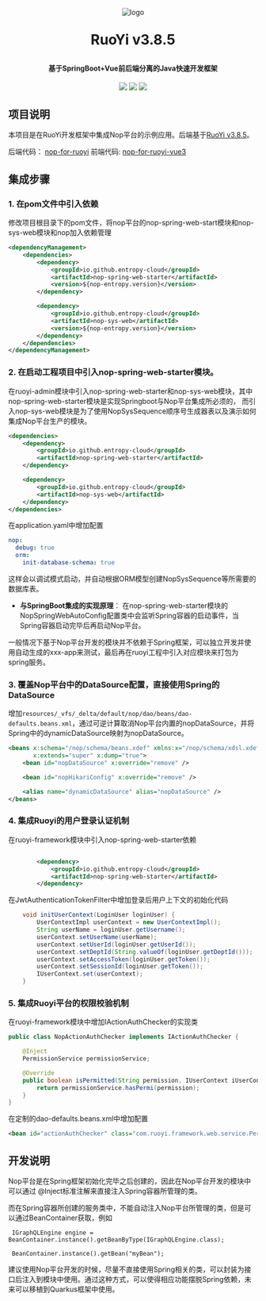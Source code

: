 <p align="center">
    <img alt="logo" src="https://oscimg.oschina.net/oscnet/up-d3d0a9303e11d522a06cd263f3079027715.png">
</p>
<h1 align="center" style="margin: 30px 0 30px; font-weight: bold;">RuoYi v3.8.5</h1>
<h4 align="center">基于SpringBoot+Vue前后端分离的Java快速开发框架</h4>
<p align="center">
    <a href="https://gitee.com/y_project/RuoYi-Vue/stargazers"><img src="https://gitee.com/y_project/RuoYi-Vue/badge/star.svg?theme=dark"></a>
    <a href="https://gitee.com/y_project/RuoYi-Vue"><img src="https://img.shields.io/badge/RuoYi-v3.8.5-brightgreen.svg"></a>
    <a href="https://gitee.com/y_project/RuoYi-Vue/blob/master/LICENSE"><img src="https://img.shields.io/github/license/mashape/apistatus.svg"></a>
</p>

## 项目说明

本项目是在RuoYi开发框架中集成Nop平台的示例应用。后端基于[RuoYi v3.8.5](https://gitee.com/y_project/RuoYi-Vue)。

后端代码： [nop-for-ruoyi](https://gitee.com/canonical-entropy/nop-for-ruoyi)
前端代码: [nop-for-ruoyi-vue3](https://gitee.com/canonical-entropy/nop-for-ruoyi-vue3)

## 集成步骤

### 1. 在pom文件中引入依赖
修改项目根目录下的pom文件，将nop平台的nop-spring-web-start模块和nop-sys-web模块和nop加入依赖管理

```xml
<dependencyManagement>
    <dependencies>
        <dependency>
            <groupId>io.github.entropy-cloud</groupId>
            <artifactId>nop-spring-web-starter</artifactId>
            <version>${nop-entropy.version}</version>
        </dependency>

        <dependency>
            <groupId>io.github.entropy-cloud</groupId>
            <artifactId>nop-sys-web</artifactId>
            <version>${nop-entropy.version}</version>
        </dependency>
    </dependencies>
</dependencyManagement>
```


### 2. 在启动工程项目中引入nop-spring-web-starter模块。

在ruoyi-admin模块中引入nop-spring-web-starter和nop-sys-web模块，其中nop-spring-web-starter模块是实现Springboot与Nop平台集成所必须的，
而引入nop-sys-web模块是为了使用NopSysSequence顺序号生成器表以及演示如何集成Nop平台生产的模块。
```xml
<dependencies>
    <dependency>
        <groupId>io.github.entropy-cloud</groupId>
        <artifactId>nop-spring-web-starter</artifactId>
    </dependency>

    <dependency>
        <groupId>io.github.entropy-cloud</groupId>
        <artifactId>nop-sys-web</artifactId>
    </dependency>
</dependencies>
```

在application.yaml中增加配置
```yaml
nop:
  debug: true
  orm:
    init-database-schema: true
```

这样会以调试模式启动，并自动根据ORM模型创建NopSysSequence等所需要的数据库表。


* **与SpringBoot集成的实现原理**：
在nop-spring-web-starter模块的NopSpringWebAutoConfig配置类中会监听Spring容器的启动事件，当Spring容器启动完毕后再启动Nop平台。

一般情况下基于Nop平台开发的模块并不依赖于Spring框架，可以独立开发并使用自动生成的xxx-app来测试，最后再在ruoyi工程中引入对应模块来打包为spring服务。

### 3. 覆盖Nop平台中的DataSource配置，直接使用Spring的DataSource
增加`resources/_vfs/_delta/default/nop/dao/beans/dao-defaults.beans.xml`，通过可逆计算取消Nop平台内置的nopDataSource，并将Spring中的dynamicDataSource映射为nopDataSource。

```xml
<beans x:schema="/nop/schema/beans.xdef" xmlns:x="/nop/schema/xdsl.xdef"
       x:extends="super" x:dump="true">
    <bean id="nopDataSource" x:override="remove" />

    <bean id="nopHikariConfig" x:override="remove" />

    <alias name="dynamicDataSource" alias="nopDataSource" />
</beans>

```

### 4. 集成Ruoyi的用户登录认证机制
在ruoyi-framework模块中引入nop-spring-web-starter依赖
```xml

        <dependency>
            <groupId>io.github.entropy-cloud</groupId>
            <artifactId>nop-spring-web-starter</artifactId>
        </dependency>
```

在JwtAuthenticationTokenFilter中增加登录后用户上下文的初始化代码
```java
    void initUserContext(LoginUser loginUser) {
        UserContextImpl userContext = new UserContextImpl();
        String userName = loginUser.getUsername();
        userContext.setUserName(userName);
        userContext.setUserId(loginUser.getUserId());
        userContext.setDeptId(String.valueOf(loginUser.getDeptId()));
        userContext.setAccessToken(loginUser.getToken());
        userContext.setSessionId(loginUser.getToken());
        IUserContext.set(userContext);
    }

```


### 5. 集成Ruoyi平台的权限校验机制
在ruoyi-framework模块中增加IActionAuthChecker的实现类

```java
public class NopActionAuthChecker implements IActionAuthChecker {

    @Inject
    PermissionService permissionService;

    @Override
    public boolean isPermitted(String permission, IUserContext iUserContext) {
        return permissionService.hasPermi(permission);
    }
}
```

在定制的dao-defaults.beans.xml中增加配置
```xml
<bean id="actionAuthChecker" class="com.ruoyi.framework.web.service.PermissionService" />
```



## 开发说明
Nop平台是在Spring框架初始化完毕之后创建的，因此在Nop平台开发的模块中可以通过 @Inject标准注解来直接注入Spring容器所管理的类。

而在Spring容器所创建的服务类中，不能自动注入Nop平台所管理的类，但是可以通过BeanContainer获取，例如
```
 IGraphQLEngine engine = BeanContainer.instance().getBeanByType(IGraphQLEngine.class);

 BeanContainer.instance().getBean("myBean");
```

建议使用Nop平台开发的时候，尽量不直接使用Spring相关的类，可以封装为接口后注入到模块中使用。通过这种方式，可以使得相应功能摆脱Spring依赖，未来可以移植到Quarkus框架中使用。

